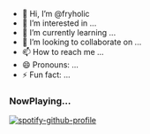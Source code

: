 - 👋 Hi, I’m @fryholic
- 👀 I’m interested in ...
- 🌱 I’m currently learning ...
- 💞️ I’m looking to collaborate on ...
- 📫 How to reach me ...
- 😄 Pronouns: ...
- ⚡ Fun fact: ...

<!---
fryholic/fryholic is a ✨ special ✨ repository because its `README.md` (this file) appears on your GitHub profile.
You can click the Preview link to take a look at your changes.
--->
### NowPlaying...
[![spotify-github-profile](https://spotify-github-profile.kittinanx.com/api/view?uid=315i7qxc2tqfghwenstzsryqc5j4&cover_image=true&theme=compact&show_offline=false&background_color=121212&interchange=true)](https://spotify-github-profile.kittinanx.com/api/view?uid=315i7qxc2tqfghwenstzsryqc5j4&redirect=true)
